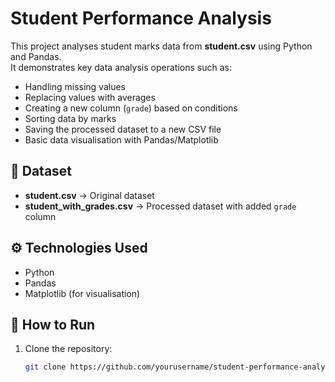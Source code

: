 # Student Performance Analysis  

This project analyses student marks data from **student.csv** using Python and Pandas.  
It demonstrates key data analysis operations such as:  

- Handling missing values  
- Replacing values with averages  
- Creating a new column (`grade`) based on conditions  
- Sorting data by marks  
- Saving the processed dataset to a new CSV file  
- Basic data visualisation with Pandas/Matplotlib  

## 📂 Dataset
- **student.csv** → Original dataset  
- **student_with_grades.csv** → Processed dataset with added `grade` column  

## ⚙️ Technologies Used
- Python  
- Pandas  
- Matplotlib (for visualisation)  

## 🚀 How to Run
1. Clone the repository:
   ```bash
   git clone https://github.com/yourusername/student-performance-analysis.git
